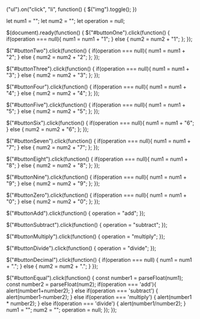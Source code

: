   ("ul").on("click", "li", function() {
    $("img").toggle();
  })

let num1 = "";
let num2 = "";
let operation = null;


$(document).ready(function() {
  $("#buttonOne").click(function() {
    if(operation === null){
      num1 = num1 + "1";
    } else {
      num2 = num2 + "1";
    };
  });

  $("#buttonTwo").click(function() {
    if(operation === null){
      num1 = num1 + "2";
    } else {
      num2 = num2 + "2";
    };
  });

  $("#buttonThree").click(function() {
    if(operation === null){
      num1 = num1 + "3";
    } else {
      num2 = num2 + "3";
    };
  });

  $("#buttonFour").click(function() {
    if(operation === null){
      num1 = num1 + "4";
    } else {
      num2 = num2 + "4";
    };
  });

  $("#buttonFive").click(function() {
    if(operation === null){
      num1 = num1 + "5";
    } else {
      num2 = num2 + "5";
    };
  });

  $("#buttonSix").click(function() {
    if(operation === null){
      num1 = num1 + "6";
    } else {
      num2 = num2 + "6";
    };
  });

  $("#buttonSeven").click(function() {
    if(operation === null){
      num1 = num1 + "7";
    } else {
      num2 = num2 + "7";
    };
  });

  $("#buttonEight").click(function() {
    if(operation === null){
      num1 = num1 + "8";
    } else {
      num2 = num2 + "8";
    };
  });

  $("#buttonNine").click(function() {
    if(operation === null){
      num1 = num1 + "9";
    } else {
      num2 = num2 + "9";
    };
  });

  $("#buttonZero").click(function() {
    if(operation === null){
      num1 = num1 + "0";
    } else {
      num2 = num2 + "0";
    };
  });

  $("#buttonAdd").click(function() {
    operation = "add";
  });

  $("#buttonSubtract").click(function() {
    operation = "subtract";
  });

  $("#buttonMultiply").click(function() {
    operation = "multiply";
  });

  $("#buttonDivide").click(function() {
    operation = "divide";
  });

  $("#buttonDecimal").click(function() {
    if(operation === null) {
      num1 = num1 + ".";
    } else {
      num2 = num2 + ".";
    }
  });

  $("#buttonEqual").click(function() {
    const number1 = parseFloat(num1);
    const number2 = parseFloat(num2);
    if(operation === 'add'){
        alert(number1+number2);
    } else if(operation === 'subtract') {
        alert(number1-number2);
    } else if(operation === 'multiply') {
        alert(number1 * number2);
    } else if(operation === 'divide') {
        alert(number1/number2);
    }
    num1 = "";
    num2 = "";
    operation = null;
  });
});